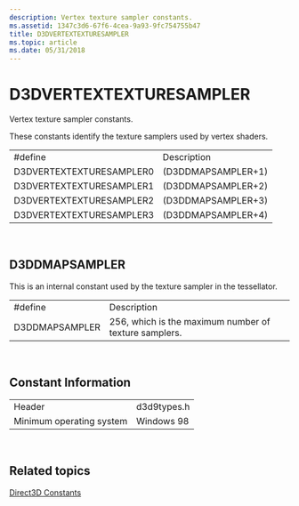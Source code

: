 ```yaml
---
description: Vertex texture sampler constants.
ms.assetid: 1347c3d6-67f6-4cea-9a93-9fc754755b47
title: D3DVERTEXTEXTURESAMPLER
ms.topic: article
ms.date: 05/31/2018
---
```


# D3DVERTEXTEXTURESAMPLER

Vertex texture sampler constants.

These constants identify the texture samplers used by vertex shaders.



|                          |                    |
|--------------------------|--------------------|
| \#define                 | Description        |
| D3DVERTEXTEXTURESAMPLER0 | (D3DDMAPSAMPLER+1) |
| D3DVERTEXTEXTURESAMPLER1 | (D3DDMAPSAMPLER+2) |
| D3DVERTEXTEXTURESAMPLER2 | (D3DDMAPSAMPLER+3) |
| D3DVERTEXTEXTURESAMPLER3 | (D3DDMAPSAMPLER+4) |



 

## D3DDMAPSAMPLER

This is an internal constant used by the texture sampler in the tessellator.



|                |                                                       |
|----------------|-------------------------------------------------------|
| \#define       | Description                                           |
| D3DDMAPSAMPLER | 256, which is the maximum number of texture samplers. |



 

## Constant Information



|                          |             |
|--------------------------|-------------|
| Header                   | d3d9types.h |
| Minimum operating system | Windows 98  |



 

## Related topics

<dl> <dt>

[Direct3D Constants](dx9-graphics-reference-d3d-constants.md)
</dt> </dl>

 

 



